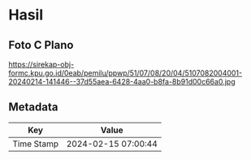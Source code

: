 # Hasil

## Foto C Plano

https://sirekap-obj-formc.kpu.go.id/0eab/pemilu/ppwp/51/07/08/20/04/5107082004001-20240214-141446--37d55aea-6428-4aa0-b8fa-8b91d00c66a0.jpg


## Metadata

| Key        | Value               |
| ---------- | ------------------- |
| Time Stamp | 2024-02-15 07:00:44 |



